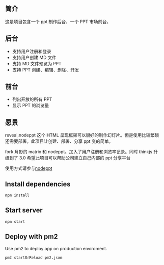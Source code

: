 ## 简介

这是项目包含一个 ppt 制作后台，一个 PPT 市场前台。

## 后台

- 支持用户注册和登录
- 支持用户创建 MD 文件
- 支持 MD 文件预览为 PPT
- 支持 PPT 创建、编辑、删除、开发

## 前台

- 列出开放的所有 PPT
- 显示 PPT 的浏览量

## 愿景

reveal,nodeppt 这个 HTML 呈现框架可以很好的制作幻灯片。但是使用比较繁琐还需要部署。此项目让创建、部署、分享 ppt 变的简单。

fork 月影的 matrix 和 nodeppt。加入了用户注册和浏览率记录。同时 thinkjs 升级到了 3.0
希望此项目可以帮助公司建立自己内部的 ppt 分享平台

使用方式请参与[nodeppt](https://github.com/ksky521/nodeppt)

## Install dependencies

```
npm install
```

## Start server

```
npm start
```

## Deploy with pm2

Use pm2 to deploy app on production enviroment.

```
pm2 startOrReload pm2.json
```
